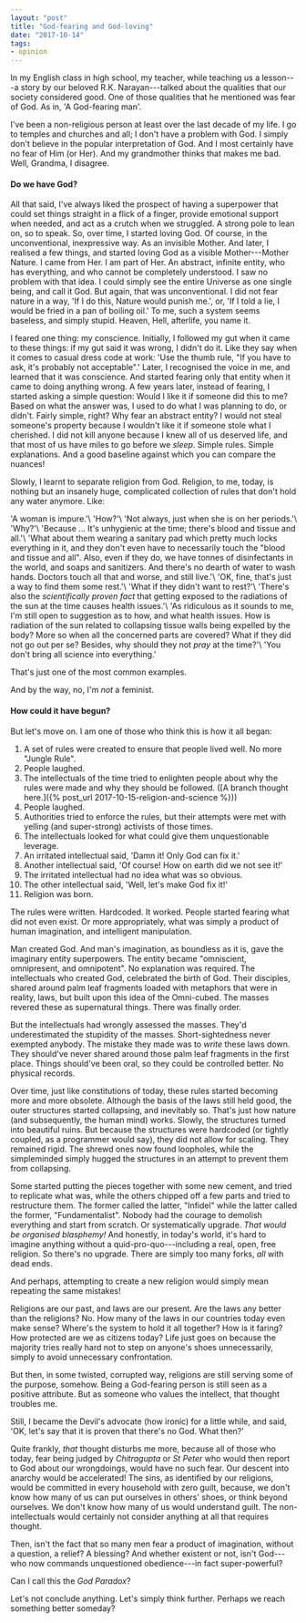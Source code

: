 ```yaml
---
layout: "post"
title: "God-fearing and God-loving"
date: "2017-10-14"
tags:
- opinion
---
```


In my English class in high school, my teacher, while teaching us a lesson---a story by our beloved R.K.&nbsp;Narayan---talked about the qualities that our society considered good. One of those qualities that he mentioned was fear of God. As in, 'A God-fearing man'.

I've been a non-religious person at least over the last decade of my life. I go to temples and churches and all; I don't have a problem with God. I simply don't believe in the popular interpretation of God. And I most certainly have no fear of Him (or Her). And my grandmother thinks that makes me bad. Well, Grandma, I disagree.

#### Do we have God?

All that said, I've always liked the prospect of having a superpower that could set things straight in a flick of a finger, provide emotional support when needed, and act as a crutch when we struggled. A strong pole to lean on, so to speak. So, over time, I started loving God. Of course, in the unconventional, inexpressive way. As an invisible Mother. And later, I realised a few things, and started loving God as a visible Mother---Mother Nature. I came from Her. I am part of Her. An abstract, infinite entity, who has everything, and who cannot be completely understood. I saw no problem with that idea. I could simply see the entire Universe as one single being, and call it God. But again, that was unconventional. I did not fear nature in a way, 'If I do this, Nature would punish me.', or, 'If I told a lie, I would be fried in a pan of boiling oil.' To me, such a system seems baseless, and simply stupid. Heaven, Hell, afterlife, you name it.

I feared one thing: my conscience. Initially, I followed my gut when it came to these things: if my gut said it was wrong, I didn't do it. Like they say when it comes to casual dress code at work: 'Use the thumb rule, "If you have to ask, it's probably not acceptable".' Later, I recognised the voice in me, and learned that it was conscience. And started fearing only that entity when it came to doing anything wrong. A few years later, instead of fearing, I started asking a simple question: Would I like it if someone did this to me? Based on what the answer was, I used to do what I was planning to do, or didn't. Fairly simple, right? Why fear an abstract entity? I would not steal someone's property because I wouldn't like it if someone stole what I cherished. I did not kill anyone because I knew all of us deserved life, and that most of us have miles to go before we _sleep_. Simple rules. Simple explanations. And a good baseline against which you can compare the nuances!

Slowly, I learnt to separate religion from God. Religion, to me, today, is nothing but an insanely huge, complicated collection of rules that don't hold any water anymore. Like:

'A woman is impure.'\\
'How?'\\
'Not always, just when she is on her periods.'\\
'Why?'\\
'Because&nbsp;&hellip; It's unhygienic at the time; there's blood and tissue and all.'\\
'What about them wearing a sanitary pad which pretty much locks everything in it, and they don't even have to necessarily touch the "blood and tissue and all". Also, even if they do, we have tonnes of disinfectants in the world, and soaps and sanitizers. And there's no dearth of water to wash hands. Doctors touch all that and worse, and still live.'\\
'OK, fine, that's just a way to find them some rest.'\\
'What if they didn't want to rest?'\\
'There's also the _scientifically proven fact_ that getting exposed to the radiations of the sun at the time causes health issues.'\\
'As ridiculous as it sounds to me, I'm still open to suggestion as to how, and what health issues. How is radiation of the sun related to collapsing tissue walls being expelled by the body? More so when all the concerned parts are covered? What if they did not go out per se? Besides, why should they not _pray_ at the time?'\\
'You don't bring all science into everything.'

That's just one of the most common examples.

And by the way, no, I'm _not_ a feminist.

#### How could it have begun?

But let's move on. I am one of those who think this is how it all began:

1. A set of rules were created to ensure that people lived well. No more "Jungle Rule".
2. People laughed.
3. The intellectuals of the time tried to enlighten people about why the rules were made and why they should be followed. ([A branch thought here.]({% post_url 2017-10-15-religion-and-science %}))
4. People laughed.
5. Authorities tried to enforce the rules, but their attempts were met with yelling (and super-strong) activists of those times.
6. The intellectuals looked for what could give them unquestionable leverage.
7. An irritated intellectual said, 'Damn it! Only God can fix it.'
8. Another intellectual said, 'Of course! How on earth did we not see it!'
9. The irritated intellectual had no idea what was so obvious.
10. The other intellectual said, 'Well, let's make God fix it!'
11. Religion was born.

The rules were written. Hardcoded. It worked. People started fearing what did not even exist. Or more appropriately, what was simply a product of human imagination, and intelligent manipulation.

Man created God. And man's imagination, as boundless as it is, gave the imaginary entity superpowers. The entity became "omniscient, omnipresent, and omnipotent". No explanation was required. The intellectuals who created God, celebrated the birth of God. Their disciples, shared around palm leaf fragments loaded with metaphors that were in reality, laws, but built upon this idea of the Omni-cubed. The masses revered these as supernatural things. There was finally order.

But the intellectuals had wrongly assessed the masses. They'd underestimated the stupidity of the masses. Short-sightedness never exempted anybody. The mistake they made was to _write_ these laws down. They should've never shared around those palm leaf fragments in the first place. Things should've been oral, so they could be controlled better. No physical records.

Over time, just like constitutions of today, these rules started becoming more and more obsolete. Although the basis of the laws still held good, the outer structures started collapsing, and inevitably so. That's just how nature (and subsequently, the human mind) works. Slowly, the structures turned into beautiful ruins. But because the structures were hardcoded (or tightly coupled, as a programmer would say), they did not allow for scaling. They remained rigid. The shrewd ones now found loopholes, while the simpleminded simply hugged the structures in an attempt to prevent them from collapsing.

Some started putting the pieces together with some new cement, and tried to replicate what was, while the others chipped off a few parts and tried to restructure them. The former called the latter, "Infidel" while the latter called the former, "Fundamentalist". Nobody had the courage to demolish everything and start from scratch. Or systematically upgrade. _That would be organised blasphemy!_ And honestly, in today's world, it's hard to imagine anything without a quid-pro-quo---including a real, open, free religion. So there's no upgrade. There are simply too many forks, _all_ with dead ends.

And perhaps, attempting to create a new religion would simply mean repeating the same mistakes!

Religions are our past, and laws are our present. Are the laws any better than the religions? No. How many of the laws in our countries today even make sense? Where's the system to hold it all together? How is it faring? How protected are we as citizens today? Life just goes on because the majority tries really hard not to step on anyone's shoes unnecessarily, simply to avoid unnecessary confrontation.

But then, in some twisted, corrupted way, religions are still serving some of the purpose, somehow. Being a God-fearing person is still seen as a positive attribute. But as someone who values the intellect, that thought troubles me.

Still, I became the Devil's advocate (how ironic) for a little while, and said, 'OK, let's say that it is proven that there's no God. What then?'

Quite frankly, _that_ thought disturbs me more, because all of those who today, fear being judged by _Chitragupta_ or _St&nbsp;Peter_ who would then report to God about our wrongdoings, would have no such fear. Our descent into anarchy would be accelerated! The sins, as identified by our religions, would be committed in every household with zero guilt, because, we don't know how many of us can put ourselves in others' shoes, or think beyond ourselves. We don't know how many of us would understand guilt. The non-intellectuals would certainly not consider anything at all that requires thought.

Then, isn't the fact that so many men fear a product of imagination, without a question, a relief? A blessing? And whether existent or not, isn't God---who now commands unquestioned obedience---in fact super-powerful?

Can I call this the _God Paradox_?

Let's not conclude anything. Let's simply think further. Perhaps we reach something better someday?
